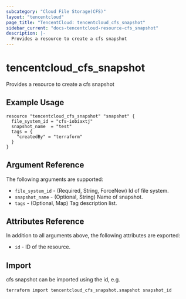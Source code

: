 ```yaml
---
subcategory: "Cloud File Storage(CFS)"
layout: "tencentcloud"
page_title: "TencentCloud: tencentcloud_cfs_snapshot"
sidebar_current: "docs-tencentcloud-resource-cfs_snapshot"
description: |-
  Provides a resource to create a cfs snapshot
---
```


# tencentcloud_cfs_snapshot

Provides a resource to create a cfs snapshot

## Example Usage

```hcl
resource "tencentcloud_cfs_snapshot" "snapshot" {
  file_system_id = "cfs-iobiaxtj"
  snapshot_name  = "test"
  tags = {
    "createdBy" = "terraform"
  }
}
```

## Argument Reference

The following arguments are supported:

* `file_system_id` - (Required, String, ForceNew) Id of file system.
* `snapshot_name` - (Optional, String) Name of snapshot.
* `tags` - (Optional, Map) Tag description list.

## Attributes Reference

In addition to all arguments above, the following attributes are exported:

* `id` - ID of the resource.




## Import

cfs snapshot can be imported using the id, e.g.

```
terraform import tencentcloud_cfs_snapshot.snapshot snapshot_id
```

